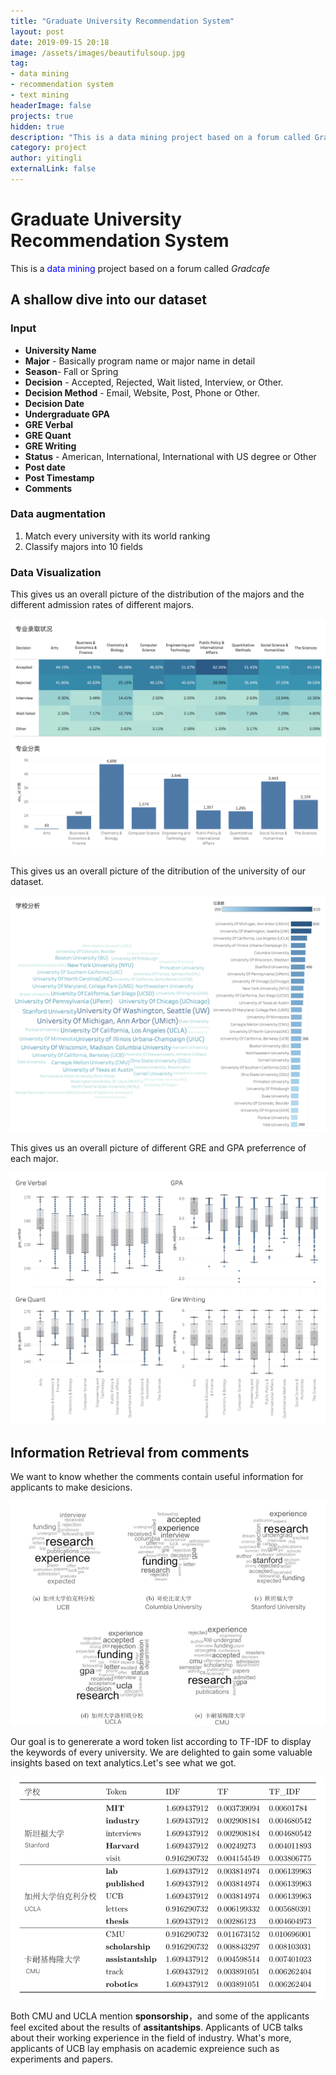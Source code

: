 ```yaml
---
title: "Graduate University Recommendation System"
layout: post
date: 2019-09-15 20:18
image: /assets/images/beautifulsoup.jpg
tag: 
- data mining
- recommendation system
- text mining
headerImage: false
projects: true
hidden: true 
description: "This is a data mining project based on a forum called Gradcafe"
category: project
author: yitingli
externalLink: false
---
```

# Graduate University Recommendation System

This is a <span style="color:blue">data mining</span> project based on a forum called *Gradcafe*


## A shallow dive into our dataset

### Input

- **University Name**
- **Major** - Basically program name or major name in detail
- **Season**- Fall or Spring
- **Decision**  - Accepted, Rejected, Wait listed, Interview, or Other.
- **Decision Method** - Email, Website, Post, Phone or Other.
- **Decision Date**
- **Undergraduate GPA**
- **GRE Verbal** 
- **GRE Quant**
- **GRE Writing**
- **Status** - American, International, International with US degree or Other
- **Post date** 
- **Post Timestamp**
- **Comments**

### Data augmentation

1. Match every university with its world ranking
2. Classify majors into 10 fields

### Data Visualization

This gives us an overall picture of the distribution of the majors and the different admission rates of different majors.

![major.png](/assets/images/major.png)

This gives us an overall picture of the ditribution of the university of our dataset.

![uni.png](/assets/images/unicnt.png)

This gives us an overall picture of different GRE and GPA preferrence of each major.

![grade.png](/assets/images/grademajor.png)



## Information Retrieval from comments

We want to know whether the comments contain useful information for applicants to make desicions. 

![wordcloud.png](/assets/images/wordcloud.jpg)

Our goal is to genererate a word token list according to TF-IDF to display the keywords of every university. We are delighted to gain some valuable insights based on text analytics.Let's see what we got.

![tfidf.png](/assets/images/tfidf.jpg)

Both CMU and UCLA mention **sponsorship**，and some of the applicants feel excited about the results of **assitantships**. Applicants of UCB talks about their working experience in the field of industry. What's more, applicants of UCB lay emphasis on academic expreience such as experiments and papers.
